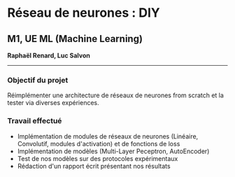 # Réseau de neurones : DIY
## M1, UE ML (Machine Learning)

**Raphaël Renard, Luc Salvon**

---

### Objectif du projet

Réimplémenter une architecture de réseaux de neurones from scratch et la tester via diverses expériences.

### Travail effectué

- Implémentation de modules de réseaux de neurones (Linéaire, Convolutif, modules d'activation) et de fonctions de loss
- Implémentation de modèles (Multi-Layer Peceptron, AutoEncoder)
- Test de nos modèles sur des protocoles expérimentaux
- Rédaction d'un rapport écrit présentant nos résultats
